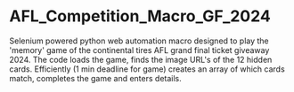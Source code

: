 # AFL_Competition_Macro_GF_2024
Selenium powered python web automation macro designed to play the 'memory' game of the continental tires AFL grand final ticket giveaway 2024. The code loads the game, finds the image URL's of the 12 hidden cards. Efficiently (1 min deadline for game) creates an array of which cards match, completes the game and enters details.
